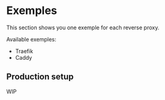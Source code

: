 # Exemples

This section shows you one exemple for each reverse proxy.

Available exemples:
- Traefik
- Caddy

## Production setup

WIP
